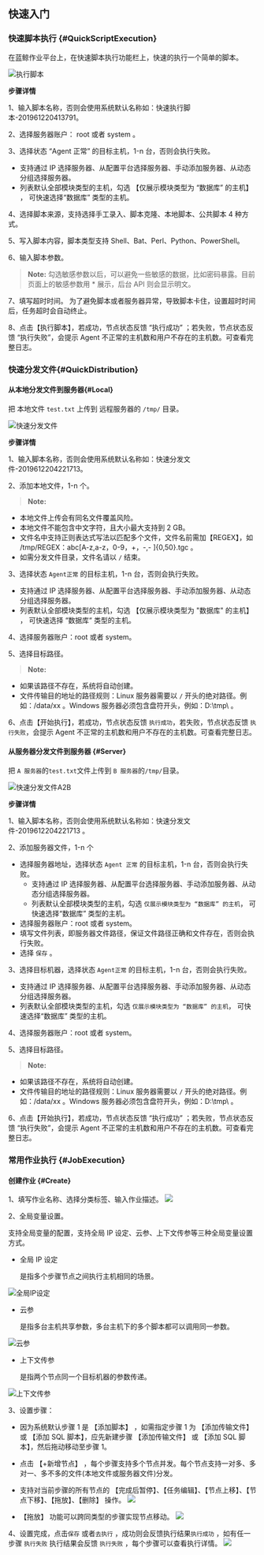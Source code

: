 ## 快速入门

### 快速脚本执行 {#QuickScriptExecution}

在蓝鲸作业平台上，在快速脚本执行功能栏上，快速的执行一个简单的脚本。

![执行脚本](../assets/执行脚本.gif)



**步骤详情**

1、输入脚本名称，否则会使用系统默认名称如：快速执行脚本-201961220413791。

2、选择服务器账户： root 或者 system 。

3、选择状态 “Agent 正常” 的目标主机，1-n 台，否则会执行失败。

- 支持通过 IP 选择服务器、从配置平台选择服务器、手动添加服务器、从动态分组选择服务器。
- 列表默认全部模块类型的主机，勾选 【仅展示模块类型为 “数据库” 的主机】  ， 可快速选择“数据库” 类型的主机。

4、选择脚本来源，支持选择手工录入、脚本克隆、本地脚本、公共脚本 4 种方式。

5、写入脚本内容，脚本类型支持 Shell、Bat、Perl、Python、PowerShell。

6、输入脚本参数。

> **Note:**
> 勾选敏感参数以后，可以避免一些敏感的数据，比如密码暴露。目前页面上的敏感参数用 * 展示，后台 API 则会显示明文。

7、填写超时时间。
为了避免脚本或者服务器异常，导致脚本卡住，设置超时时间后，任务超时会自动终止。

8、点击【执行脚本】，若成功，节点状态反馈 “执行成功” ；若失败，节点状态反馈 “执行失败”，会提示 Agent 不正常的主机数和用户不存在的主机数。可查看完整日志。



### 快速分发文件{#QuickDistribution}

#### 从本地分发文件到服务器{#Local}

把 本地文件 `test.txt` 上传到 远程服务器的 `/tmp/` 目录。

![快速分发文件](../assets/快速分发文件.gif)

**步骤详情**

1、输入脚本名称，否则会使用系统默认名称如：快速分发文件-2019612204221713。

2、添加本地文件，1-n 个。

>**Note:**
- 本地文件上传会有同名文件覆盖风险。
- 本地文件不能包含中文字符，且大小最大支持到 2 GB。
- 文件名中支持正则表达式写法以匹配多个文件，文件名前需加【REGEX】，如 /tmp/REGEX：abc[A-z,a-z，0-9，+，-,- ]{0,50}.tgc 。
- 如需分发文件目录，文件名请以 `/` 结束。

3、选择状态 `Agent正常` 的目标主机，1-n 台，否则会执行失败。

- 支持通过 IP 选择服务器、从配置平台选择服务器、手动添加服务器、从动态分组选择服务器。
- 列表默认全部模块类型的主机，勾选  【仅展示模块类型为 "数据库" 的主机】  ， 可快速选择 “数据库“ 类型的主机。

4、选择服务器账户：root 或者 system。

5、选择目标路径。

>**Note:**
- 如果该路径不存在，系统将自动创建。
- 文件传输目的地址的路径规则：Linux 服务器需要以 `/` 开头的绝对路径。例如：/data/xx 。Windows 服务器必须包含盘符开头，例如：D:\tmp\ 。

6、点击【开始执行】，若成功，节点状态反馈 `执行成功`，若失败，节点状态反馈 `执行失败`，会提示 Agent 不正常的主机数和用户不存在的主机数。可查看完整日志。

#### 从服务器分发文件到服务器 {#Server}

把 `A 服务器`的`test.txt`文件上传到 `B 服务器`的`/tmp/`目录。

![快速分发文件A2B](../assets/快速分发文件A2B.gif)

**步骤详情**

1、输入脚本名称，否则会使用系统默认名称如：快速分发文件-2019612204221713 。

2、添加服务器文件，1-n 个

- 选择服务器地址，选择状态 `Agent 正常` 的目标主机，1-n 台，否则会执行失败。
  - 支持通过 IP 选择服务器、从配置平台选择服务器、手动添加服务器、从动态分组选择服务器。
  - 列表默认全部模块类型的主机，勾选 `仅展示模块类型为 “数据库” 的主机`， 可快速选择“数据库” 类型的主机。
- 选择服务器账户：root 或者 system。
- 填写文件列表，即服务器文件路径，保证文件路径正确和文件存在，否则会执行失败。
- 选择 `保存` 。

3、选择目标机器，选择状态 `Agent正常` 的目标主机，1-n 台，否则会执行失败。

  - 支持通过 IP 选择服务器、从配置平台选择服务器、手动添加服务器、从动态分组选择服务器。
  - 列表默认全部模块类型的主机，勾选 `仅展示模块类型为 “数据库” 的主机`， 可快速选择“数据库” 类型的主机。

4、选择服务器账户：root 或者 system。

5、选择目标路径。

>**Note:**
- 如果该路径不存在，系统将自动创建。
- 文件传输目的地址的路径规则：Linux 服务器需要以 `/` 开头的绝对路径。例如：/data/xx 。Windows 服务器必须包含盘符开头，例如：D:\tmp\ 。

6、点击【开始执行】，若成功，节点状态反馈 “执行成功” ；若失败，节点状态反馈 “执行失败”，会提示 Agent 不正常的主机数和用户不存在的主机数。可查看完整日志。


### 常用作业执行 {#JobExecution}
#### 创建作业 {#Create}

1、填写作业名称、选择分类标签、输入作业描述。
![](../assets/14956956997907.jpg)

2、全局变量设置。

支持全局变量的配置，支持全局 IP 设定、云参、上下文传参等三种全局变量设置方式。

- 全局 IP 设定

  是指多个步骤节点之间执行主机相同的场景。

![全局IP设定](../assets/全局IP设定-1561002894970.png)


- 云参

  是指多台主机共享参数，多台主机下的多个脚本都可以调用同一参数。

![云参](../assets/云参.png)


- 上下文传参

  是指两个节点同一个目标机器的参数传递。

![上下文传参](../assets/上下文传参.png)

3、设置步骤：

- 因为系统默认步骤 1 是 【添加脚本】 ，如需指定步骤 1 为 【添加传输文件】或 【添加 SQL 脚本】，应先新建步骤 【添加传输文件】 或 【添加 SQL 脚本】，然后拖动移动至步骤 1。
- 点击 【+新增节点】 ，每个步骤支持多个节点并发。每个节点支持一对多、多对一、多不多的文件(本地文件或服务器文件)分发。
- 支持对当前步骤的所有节点的 【完成后暂停】、【任务编辑】、【节点上移】、【节点下移】、【拖放】、【删除】 操作。
  ![](../assets/步骤1.png)

- 【拖放】 功能可以跨同类型的步骤实现节点移动。
  ![](../assets/步骤拖放.png)



4、设置完成，点击`保存` 或者`去执行` ，成功则会反馈执行结果`执行成功` ，如有任一步骤 `执行失败` 执行结果会反馈 `执行失败` ，每个步骤可以查看执行详情。
![](../assets/14956959657692.gif)
